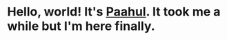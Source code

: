 # Hello, world! It's [Paahul](https://www.linkedin.com/in/paahul/). It took me a while but I'm here finally.
